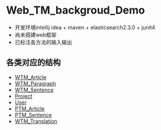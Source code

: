 # Web_TM_backgroud_Demo
* 开发环境intellij idea + maven + elasticsearch2.3.0 + junit4
* 尚未搭建web框架
* 已标注各方法的输入输出

## 各类对应的结构
* [WTM_Article](http://naotu.baidu.com/file/93ee00fd86fa137d48b6db082d3f5a1b?token=398ee74c2304cf73)
* [WTM_Paragraph](http://naotu.baidu.com/file/098d2fdc29f5482f87a29adec7614a6c?token=536119d8c6917493)
* [WTM_Sentence](http://naotu.baidu.com/file/399482afc0cf99f53f1a5ecc798d8c91?token=a03152b69fe976ed)
* [Project](http://naotu.baidu.com/file/8469c2b32ae8851e52fd9430808266c0?token=b747ffcbed3f284c)
* [User](http://naotu.baidu.com/file/753302d501495882afa4c66f8daaf4b9?token=0e9de4540f386b10)
* [PTM_Article](http://naotu.baidu.com/file/d7fedcf4f53b095994985dd224031509?token=4e6f62c53dc86fef)
* [PTM_Sentence](http://naotu.baidu.com/file/e7c2745951a7e04fcc92559b72ed7c8f?token=140cbf8828194d46)
* [WTM_Translation](http://naotu.baidu.com/file/6cdfc4ff994d8ed8c59fafb205cdf71d?token=797134f1255972f5)

